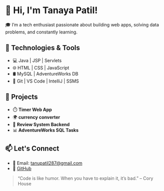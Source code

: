 # 👋 Hi, I'm Tanaya Patil!

🎓 I’m a tech enthusiast passionate about building web apps, solving data problems, and constantly learning.

## 🚀 Technologies & Tools
- 💻 Java | JSP | Servlets
- 🌐 HTML | CSS | JavaScript
- 🛢️ MySQL | AdventureWorks DB
- 🔧 Git | VS Code | IntelliJ | SSMS

## 🧠 Projects
- ⏱️ **Timer Web App**
- 🌍 **currency converter**
- 🔐 **Review System Backend**
- 📊 **AdventureWorks SQL Tasks**

## 📫 Let's Connect
- 📧 Email: tanupatil287@gmail.com
- 💼 [GitHub](https://github.com/Tanaya-287)

> “Code is like humor. When you have to explain it, it’s bad.” – Cory House
